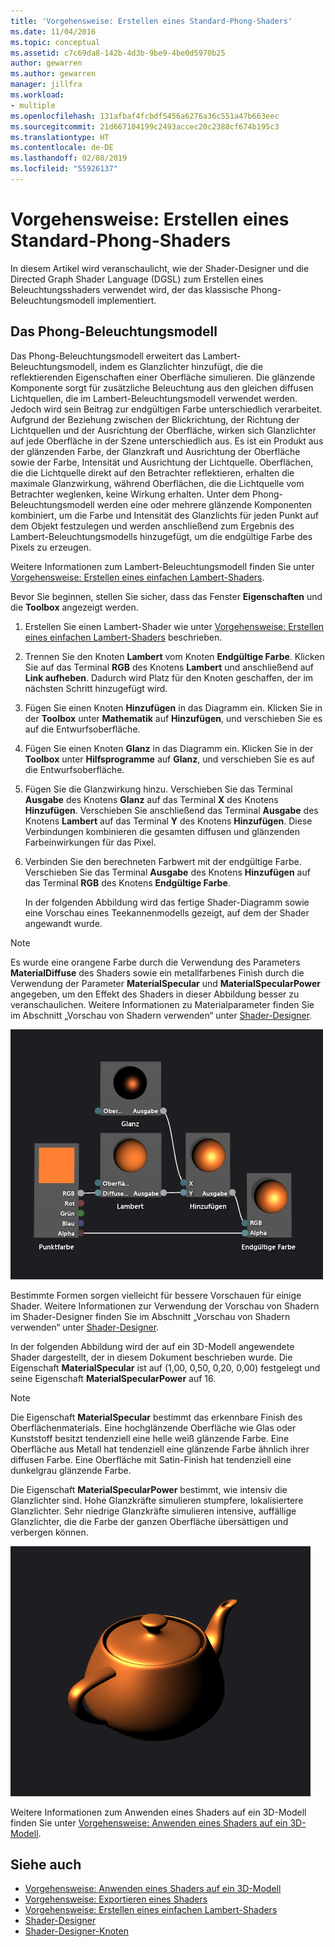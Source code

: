 ```yaml
---
title: 'Vorgehensweise: Erstellen eines Standard-Phong-Shaders'
ms.date: 11/04/2016
ms.topic: conceptual
ms.assetid: c7c69da8-142b-4d3b-9be9-4be0d5970b25
author: gewarren
ms.author: gewarren
manager: jillfra
ms.workload:
- multiple
ms.openlocfilehash: 131afbaf4fcbdf5456a6276a36c551a47b663eec
ms.sourcegitcommit: 21d667104199c2493accec20c2388cf674b195c3
ms.translationtype: HT
ms.contentlocale: de-DE
ms.lasthandoff: 02/08/2019
ms.locfileid: "55926137"
---
```

# <a name="how-to-create-a-basic-phong-shader"></a>Vorgehensweise: Erstellen eines Standard-Phong-Shaders

In diesem Artikel wird veranschaulicht, wie der Shader-Designer und die Directed Graph Shader Language (DGSL) zum Erstellen eines Beleuchtungsshaders verwendet wird, der das klassische Phong-Beleuchtungsmodell implementiert.

## <a name="the-phong-lighting-model"></a>Das Phong-Beleuchtungsmodell

Das Phong-Beleuchtungsmodell erweitert das Lambert-Beleuchtungsmodell, indem es Glanzlichter hinzufügt, die die reflektierenden Eigenschaften einer Oberfläche simulieren. Die glänzende Komponente sorgt für zusätzliche Beleuchtung aus den gleichen diffusen Lichtquellen, die im Lambert-Beleuchtungsmodell verwendet werden. Jedoch wird sein Beitrag zur endgültigen Farbe unterschiedlich verarbeitet. Aufgrund der Beziehung zwischen der Blickrichtung, der Richtung der Lichtquellen und der Ausrichtung der Oberfläche, wirken sich Glanzlichter auf jede Oberfläche in der Szene unterschiedlich aus. Es ist ein Produkt aus der glänzenden Farbe, der Glanzkraft und Ausrichtung der Oberfläche sowie der Farbe, Intensität und Ausrichtung der Lichtquelle. Oberflächen, die die Lichtquelle direkt auf den Betrachter reflektieren, erhalten die maximale Glanzwirkung, während Oberflächen, die die Lichtquelle vom Betrachter weglenken, keine Wirkung erhalten. Unter dem Phong-Beleuchtungsmodell werden eine oder mehrere glänzende Komponenten kombiniert, um die Farbe und Intensität des Glanzlichts für jeden Punkt auf dem Objekt festzulegen und werden anschließend zum Ergebnis des Lambert-Beleuchtungsmodells hinzugefügt, um die endgültige Farbe des Pixels zu erzeugen.

Weitere Informationen zum Lambert-Beleuchtungsmodell finden Sie unter [Vorgehensweise: Erstellen eines einfachen Lambert-Shaders](../designers/how-to-create-a-basic-lambert-shader.md).

Bevor Sie beginnen, stellen Sie sicher, dass das Fenster **Eigenschaften** und die **Toolbox** angezeigt werden.

1. Erstellen Sie einen Lambert-Shader wie unter [Vorgehensweise: Erstellen eines einfachen Lambert-Shaders](../designers/how-to-create-a-basic-lambert-shader.md) beschrieben.

2. Trennen Sie den Knoten **Lambert** vom Knoten **Endgültige Farbe**. Klicken Sie auf das Terminal **RGB** des Knotens **Lambert** und anschließend auf **Link aufheben**. Dadurch wird Platz für den Knoten geschaffen, der im nächsten Schritt hinzugefügt wird.

3. Fügen Sie einen Knoten **Hinzufügen** in das Diagramm ein. Klicken Sie in der **Toolbox** unter **Mathematik** auf **Hinzufügen**, und verschieben Sie es auf die Entwurfsoberfläche.

4. Fügen Sie einen Knoten **Glanz** in das Diagramm ein. Klicken Sie in der **Toolbox** unter **Hilfsprogramme** auf **Glanz**, und verschieben Sie es auf die Entwurfsoberfläche.

5. Fügen Sie die Glanzwirkung hinzu. Verschieben Sie das Terminal **Ausgabe** des Knotens **Glanz** auf das Terminal **X** des Knotens **Hinzufügen**. Verschieben Sie anschließend das Terminal **Ausgabe** des Knotens **Lambert** auf das Terminal **Y** des Knotens **Hinzufügen**. Diese Verbindungen kombinieren die gesamten diffusen und glänzenden Farbeinwirkungen für das Pixel.

6. Verbinden Sie den berechneten Farbwert mit der endgültige Farbe. Verschieben Sie das Terminal **Ausgabe** des Knotens **Hinzufügen** auf das Terminal **RGB** des Knotens **Endgültige Farbe**.

   In der folgenden Abbildung wird das fertige Shader-Diagramm sowie eine Vorschau eines Teekannenmodells gezeigt, auf dem der Shader angewandt wurde.

> [!NOTE]
> Es wurde eine orangene Farbe durch die Verwendung des Parameters **MaterialDiffuse** des Shaders sowie ein metallfarbenes Finish durch die Verwendung der Parameter **MaterialSpecular** und **MaterialSpecularPower** angegeben, um den Effekt des Shaders in dieser Abbildung besser zu veranschaulichen. Weitere Informationen zu Materialparameter finden Sie im Abschnitt „Vorschau von Shadern verwenden“ unter [Shader-Designer](../designers/shader-designer.md).

 ![Shader-Diagramm und eine Vorschau seiner Effekte](../designers/media/digit-lighting-graph.png)

 Bestimmte Formen sorgen vielleicht für bessere Vorschauen für einige Shader. Weitere Informationen zur Verwendung der Vorschau von Shadern im Shader-Designer finden Sie im Abschnitt „Vorschau von Shadern verwenden“ unter [Shader-Designer](../designers/shader-designer.md).

 In der folgenden Abbildung wird der auf ein 3D-Modell angewendete Shader dargestellt, der in diesem Dokument beschrieben wurde. Die Eigenschaft **MaterialSpecular** ist auf (1,00, 0,50, 0,20, 0,00) festgelegt und seine Eigenschaft **MaterialSpecularPower** auf 16.

> [!NOTE]
> Die Eigenschaft **MaterialSpecular** bestimmt das erkennbare Finish des Oberflächenmaterials. Eine hochglänzende Oberfläche wie Glas oder Kunststoff besitzt tendenziell eine helle weiß glänzende Farbe. Eine Oberfläche aus Metall hat tendenziell eine glänzende Farbe ähnlich ihrer diffusen Farbe. Eine Oberfläche mit Satin-Finish hat tendenziell eine dunkelgrau glänzende Farbe.
>
> Die Eigenschaft **MaterialSpecularPower** bestimmt, wie intensiv die Glanzlichter sind. Hohe Glanzkräfte simulieren stumpfere, lokalisiertere Glanzlichter. Sehr niedrige Glanzkräfte simulieren intensive, auffällige Glanzlichter, die die Farbe der ganzen Oberfläche übersättigen und verbergen können.

 ![Phong-Beleuchtung in einem Modell](../designers/media/digit-lighting-model.png)

 Weitere Informationen zum Anwenden eines Shaders auf ein 3D-Modell finden Sie unter [Vorgehensweise: Anwenden eines Shaders auf ein 3D-Modell](../designers/how-to-apply-a-shader-to-a-3-d-model.md).

## <a name="see-also"></a>Siehe auch

- [Vorgehensweise: Anwenden eines Shaders auf ein 3D-Modell](../designers/how-to-apply-a-shader-to-a-3-d-model.md)
- [Vorgehensweise: Exportieren eines Shaders](../designers/how-to-export-a-shader.md)
- [Vorgehensweise: Erstellen eines einfachen Lambert-Shaders](../designers/how-to-create-a-basic-lambert-shader.md)
- [Shader-Designer](../designers/shader-designer.md)
- [Shader-Designer-Knoten](../designers/shader-designer-nodes.md)